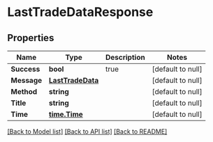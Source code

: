 # LastTradeDataResponse

## Properties
Name | Type | Description | Notes
------------ | ------------- | ------------- | -------------
**Success** | **bool** | true | [default to null]
**Message** | [**LastTradeData**](LastTradeData.md) |  | [default to null]
**Method** | **string** |  | [default to null]
**Title** | **string** |  | [default to null]
**Time** | [**time.Time**](time.Time.md) |  | [default to null]

[[Back to Model list]](../README.md#documentation-for-models) [[Back to API list]](../README.md#documentation-for-api-endpoints) [[Back to README]](../README.md)


